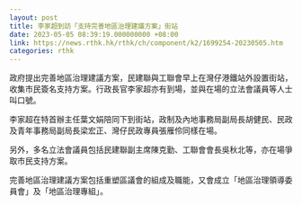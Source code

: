 ```yaml
---
layout: post
title: 李家超到訪「支持完善地區治理建議方案」街站
date: 2023-05-05 08:39:19.000000000 +08:00
link: https://news.rthk.hk/rthk/ch/component/k2/1699254-20230505.htm
categories: rthk
---
```


政府提出完善地區治理建議方案，民建聯與工聯會早上在灣仔港鐵站外設置街站，收集市民簽名支持方案。行政長官李家超亦有到場，並與在場的立法會議員等人士叫口號。

李家超在特首辦主任葉文娟陪同下到街站，政制及內地事務局副局長胡健民、民政及青年事務局副局長梁宏正、灣仔民政專員張雁伶同樣在場。

另外，多名立法會議員包括民建聯副主席陳克勤、工聯會會長吳秋北等，亦在場爭取市民支持方案。

完善地區治理建議方案包括重塑區議會的組成及職能，又會成立「地區治理領導委員會」及「地區治理專組」。

